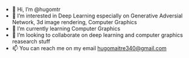 - 👋 Hi, I’m @hugomtr
- 👀 I’m interested in Deep Learning especially on Generative Adversial Network, 3d image rendering, Computer Graphics
- 🌱 I’m currently learning Computer Graphics
- 💞️ I’m looking to collaborate on deep learning and computer graphics reasearch stuff
- 📫 You can reach me on my email hugomaitre340@gmail.com

<!---
hugomtr/hugomtr is a ✨ special ✨ repository because its `README.md` (this file) appears on your GitHub profile.
You can click the Preview link to take a look at your changes.
--->
